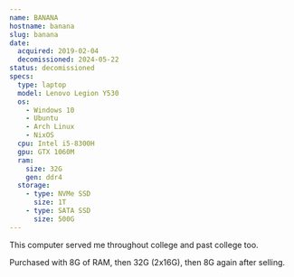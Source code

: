 ```yaml
---
name: BANANA
hostname: banana
slug: banana
date:
  acquired: 2019-02-04
  decomissioned: 2024-05-22
status: decomissioned
specs:
  type: laptop
  model: Lenovo Legion Y530
  os:
    - Windows 10
    - Ubuntu
    - Arch Linux
    - NixOS
  cpu: Intel i5-8300H
  gpu: GTX 1060M
  ram:
    size: 32G
    gen: ddr4
  storage:
    - type: NVMe SSD
      size: 1T
    - type: SATA SSD
      size: 500G
---
```


This computer served me throughout college and past college too.

Purchased with 8G of RAM, then 32G (2x16G), then 8G again after selling.
